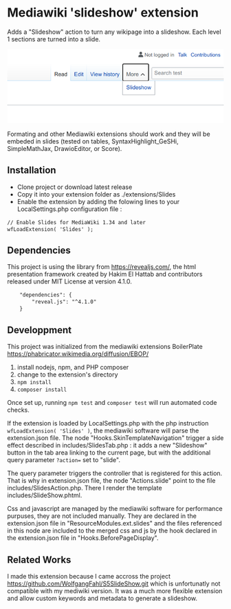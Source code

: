# Mediawiki 'slideshow' extension

Adds a "Slideshow" action to turn any wikipage into a slideshow. Each level 1 sections are turned into a slide.

![New action in tab area](doc/tab_area.png?raw=true "New action in tab area")

Formating and other Mediawiki extensions should work and they will be embeded in slides (tested on tables, SyntaxHighlight_GeSHi, SimpleMathJax, DrawioEditor, or Score).

## Installation ##

* Clone project or download latest release 
* Copy it into your extension folder as ./extensions/Slides
* Enable the extension by adding the folowing lines to your LocalSettings.php configuration file :

```
// Enable Slides for MediaWiki 1.34 and later
wfLoadExtension( 'Slides' );
```

## Dependencies

This project is using the library from https://revealjs.com/, the html presentation framework created by Hakim El Hattab and contributors released under MIT License at version 4.1.0.

```
	"dependencies": {
		"reveal.js": "^4.1.0"
	}
```

## Developpment ##

This project was initialized from the mediawiki extensions BoilerPlate https://phabricator.wikimedia.org/diffusion/EBOP/ 

1. install nodejs, npm, and PHP composer
2. change to the extension's directory
3. `npm install`
4. `composer install`

Once set up, running `npm test` and `composer test` will run automated code checks.

If the extension is loaded by LocalSettings.php with the php instruction `wfLoadExtension( 'Slides' )`, the mediawiki software will parse the extension.json file. The node "Hooks.SkinTemplateNavigation" trigger a side effect described in includes/SlidesTab.php : it adds a new "Slideshow" button in the tab area linking to the current page, but with the additional query parameter `?action=` set to "slide".

The query parameter triggers the controller that is registered for this action. That is why in extension.json file, the node "Actions.slide" point to the file includes/SlidesAction.php. There I render the template includes/SlideShow.phtml.

Css and javascript are managed by the mediawiki software for performance purpuses, they are not included manually. They are declared in the extension.json file in "ResourceModules.ext.slides" and the files referenced in this node are included to the merged css and js by the hook declared in the extension.json file in "Hooks.BeforePageDisplay".


## Related Works ##

I made this extension because I came accross the project https://github.com/WolfgangFahl/S5SlideShow.git which is unfortunatly not compatible with my mediwiki version. It was a much more flexible extension and allow custom keywords and metadata to generate a slideshow.